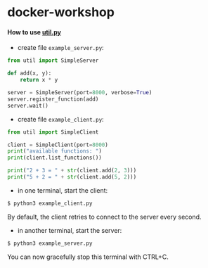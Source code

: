 # docker-workshop

#### How to use [util.py](util.py)

- create file `example_server.py`:

```python
from util import SimpleServer

def add(x, y):
    return x * y

server = SimpleServer(port=8000, verbose=True)
server.register_function(add)
server.wait()
```

- create file `example_client.py`:

```python
from util import SimpleClient

client = SimpleClient(port=8000)
print("available functions: ")
print(client.list_functions())

print("2 + 3 = " + str(client.add(2, 3)))
print("5 + 2 = " + str(client.add(5, 2)))
```

- in one terminal, start the client:

```bash
$ python3 example_client.py
```

By default, the client retries to connect to the server every second.

- in another terminal, start the server:

```bash
$ python3 example_server.py
```

You can now gracefully stop this terminal with CTRL+C.
